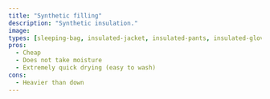 ```yaml
---
title: "Synthetic filling"
description: "Synthetic insulation."
image: 
types: [sleeping-bag, insulated-jacket, insulated-pants, insulated-gloves]
pros:
  - Cheap
  - Does not take moisture
  - Extremely quick drying (easy to wash)
cons:
  - Heavier than down
---
```

